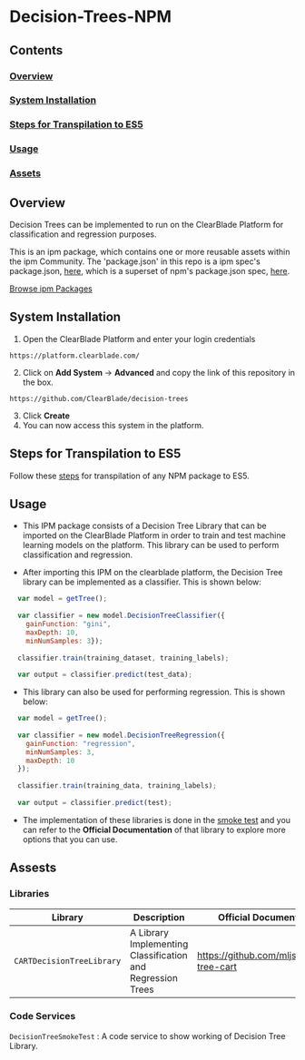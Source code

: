 # Decision-Trees-NPM

## Contents

### [Overview](#overview-1)
### [System Installation](#system-installation)
### [Steps for Transpilation to ES5](#steps-for-transpilation-to-es5-1)
### [Usage](#usage-1)
### [Assets](#assets-1)

## Overview

Decision Trees can be implemented to run on the ClearBlade Platform for classification and regression purposes.

This is an ipm package, which contains one or more reusable assets within the ipm Community. The 'package.json' in this repo is a ipm spec's package.json, [here](https://docs.clearblade.com/v/3/6-ipm/spec), which is a superset of npm's package.json spec, [here](https://docs.npmjs.com/files/package.json).

[Browse ipm Packages](https://ipm.clearblade.com)

## System Installation

1. Open the ClearBlade Platform and enter your login credentials
```
https://platform.clearblade.com/
```
2. Click on **Add System** -> **Advanced** and copy the link of this repository in the box.
```
https://github.com/ClearBlade/decision-trees
```
3. Click **Create**
4. You can now access this system in the platform.

## Steps for Transpilation to ES5

Follow these [steps](https://github.com/ClearBlade/Machine-Learning-Node-Libraries/blob/master/README.md#steps-for-transpilation-to-es5-1
) for transpilation of any NPM package to ES5.

## Usage

- This IPM package consists of a Decision Tree Library that can be imported on the ClearBlade Platform in order to train and test machine learning models on the platform. This library can be used to perform classification and regression.

- After importing this IPM on the clearblade platform, the Decision Tree library can be implemented as a classifier. This is shown below:

``` javascript
  var model = getTree();
  
  var classifier = new model.DecisionTreeClassifier({ 
    gainFunction: "gini", 
    maxDepth: 10, 
    minNumSamples: 3});
  
  classifier.train(training_dataset, training_labels);
  
  var output = classifier.predict(test_data);
```

- This library can also be used for performing regression. This is shown below:

``` javascript
  var model = getTree();
  
  var classifier = new model.DecisionTreeRegression({
    gainFunction: "regression",
    minNumSamples: 3,
    maxDepth: 10
  });
  
  classifier.train(training_data, training_labels);
  
  var output = classifier.predict(test);  
```

- The implementation of these libraries is done in the [smoke test](https://github.com/ClearBlade/decision-trees/blob/master/code/services/DecisionTreeSmokeTest/DecisionTreeSmokeTest.js) and you can refer to the **Official Documentation** of that library to explore more options that you can use.  

## Assests

### Libraries 

| Library  | Description  | Official Documentation |   
|---|---|---|
| ``` CARTDecisionTreeLibrary ```  | A Library Implementing Classification and Regression Trees  | https://github.com/mljs/decision-tree-cart |

### Code Services

``` DecisionTreeSmokeTest ``` : A code service to show working of Decision Tree Library.
